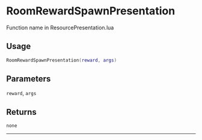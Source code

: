 # RoomRewardSpawnPresentation
Function name in ResourcePresentation.lua
## Usage
```lua
RoomRewardSpawnPresentation(reward, args)
```
## Parameters
`reward`, `args`
## Returns
`none`

---